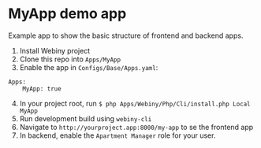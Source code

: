 # MyApp demo app
Example app to show the basic structure of frontend and backend apps.

1. Install Webiny project
2. Clone this repo into `Apps/MyApp`
3. Enable the app in `Configs/Base/Apps.yaml`:
```
Apps:
    MyApp: true
```
4. In your project root, run `$ php Apps/Webiny/Php/Cli/install.php Local MyApp`
5. Run development build using `webiny-cli`
6. Navigate to `http://yourproject.app:8000/my-app` to se the frontend app
7. In backend, enable the `Apartment Manager` role for your user. 